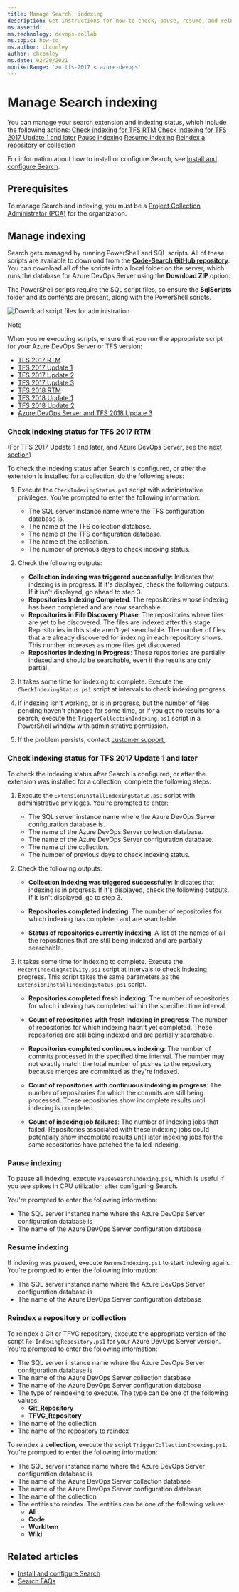 ```yaml
---
title: Manage Search, indexing
description: Get instructions for how to check, pause, resume, and reindex a repository or collection.
ms.assetid: 
ms.technology: devops-collab
ms.topic: how-to
ms.author: chcomley
author: chcomley
ms.date: 02/20/2021
monikerRange: '>= tfs-2017 < azure-devops'
---
```


# Manage Search indexing

You can manage your search extension and indexing status, which include the following actions:
[Check indexing for TFS RTM](#check-indexing-status-for-tfs-2017-rtm)
[Check indexing for TFS 2017 Update 1 and later](#check-indexing-status-for-tfs-2017-update-1-and-later)
[Pause indexing](#pause-indexing)
[Resume indexing](#resume-indexing)
[Reindex a repository or collection](#reindex-a-repository-or-collection)

For information about how to install or configure Search, see [Install and configure Search](install-configure-search.md).

## Prerequisites

To manage Search and indexing, you must be a [Project Collection Administrator (PCA)](../../user-guide/project-admin-tutorial.md) for the organization.

## Manage indexing

Search gets managed by running PowerShell and SQL scripts. All of these scripts are available to download from the **[Code-Search GitHub repository](https://github.com/Microsoft/Code-Search)**. You can download all of the scripts into a local folder on the server, which runs the database for Azure DevOps Server using the **Download ZIP** option. 

The PowerShell scripts require the SQL script files, so ensure the **SqlScripts** folder and its contents are present, along with the PowerShell scripts.

![Download script files for administration](media/administration/script-filesv2.png)

> [!NOTE]
> When you're executing scripts, ensure that you run the appropriate script for your Azure DevOps Server or TFS version:
> 
> * [TFS 2017 RTM](https://github.com/Microsoft/Code-Search/tree/master/TFS_2017RTW)
> * [TFS 2017 Update 1](https://github.com/Microsoft/Code-Search/tree/master/TFS_2017Update1)
> * [TFS 2017 Update 2](https://github.com/Microsoft/Code-Search/tree/master/TFS_2017Update2)
> * [TFS 2017 Update 3](https://github.com/Microsoft/Code-Search/tree/master/TFS_2017Update3)
> * [TFS 2018 RTM](https://github.com/Microsoft/Code-Search/tree/master/TFS_2018RTW)
> * [TFS 2018 Update 1](https://github.com/Microsoft/Code-Search/tree/master/TFS_2018Update1)
> * [TFS 2018 Update 2](https://github.com/Microsoft/Code-Search/tree/master/TFS_2018Update2)
> * [Azure DevOps Server and TFS 2018 Update 3](https://github.com/Microsoft/Code-Search/tree/master/TFS_2018Update3)

### Check indexing status for TFS 2017 RTM

(For TFS 2017 Update 1 and later, and Azure DevOps Server, see the [next section](#index-update1))

To check the indexing status after Search is configured, or after the extension is installed for a collection, do the following steps:

1. Execute the `CheckIndexingStatus.ps1` script with administrative privileges. 
   You're prompted to enter the following information:

   - The SQL server instance name where the TFS configuration database is.
   - The name of the TFS collection database.
   - The name of the TFS configuration database.
   - The name of the collection.
   - The number of previous days to check indexing status.<p />

2. Check the following outputs:
 
   - **Collection indexing was triggered successfully**: Indicates that indexing is in progress. If it's displayed, check the following outputs. If it isn't displayed, go ahead to step 3. 
   - **Repositories Indexing Completed**: The repositories whose indexing has been completed and are now searchable.  
   - **Repositories in File Discovery Phase**: The repositories where files are yet to be discovered. The files are indexed after this stage. Repositories in this state aren't yet searchable. The number of files that are already discovered for indexing in each repository shows. This number increases as more files get discovered. 
   - **Repositories Indexing In Progress**: These repositories are partially indexed and should be searchable, even if the results are only partial.
 
3. It takes some time for indexing to complete. Execute the `CheckIndexingStatus.ps1` script at intervals to check indexing progress.

4. If indexing isn't working, or is in progress, but the number of files pending haven't changed for some time, or if you get no results for a search, execute the `TriggerCollectionIndexing.ps1` script in a PowerShell window with administrative permission. 

5. If the problem persists, contact [customer support ](https://developercommunity.visualstudio.com/spaces/21/index.html). 

### Check indexing status for TFS 2017 Update 1 and later

To check the indexing status after Search is configured, or after the extension was installed for a collection, complete the following steps:

1. Execute the `ExtensionInstallIndexingStatus.ps1` script with administrative privileges. 
   You're prompted to enter:

   - The SQL server instance name where the Azure DevOps Server configuration database is.
   - The name of the Azure DevOps Server collection database.
   - The name of the Azure DevOps Server configuration database.
   - The name of the collection.
   - The number of previous days to check indexing status.<p />
 
2. Check the following outputs:

   - **Collection indexing was triggered successfully**: Indicates that 
     indexing is in progress. If it's displayed, check the following outputs.
     If it isn't displayed, go to step 3. 

   - **Repositories completed indexing**: The number of repositories for which indexing has completed and are searchable.
    
   - **Status of repositories currently indexing**: A list of the names of all the repositories that are still being indexed and are partially searchable.<p />
 
3. It takes some time for indexing to complete. Execute the `RecentIndexingActivity.ps1` script at intervals to check indexing progress. This script takes the same parameters as the `ExtensionInstallIndexingStatus.ps1` script.

   - **Repositories completed fresh indexing**: The number of repositories for which indexing has completed within the specified time interval.

   - **Count of repositories with fresh indexing in progress**: The number of repositories for which indexing hasn't yet completed. These repositories are still being indexed and are partially searchable.

   - **Repositories completed continuous indexing**: The number of commits processed in the specified time interval. The number may not exactly match the total number of pushes to the repository because merges are committed as they're indexed.

   - **Count of repositories with continuous indexing in progress**: The number of repositories for which the commits are still being processed. These repositories show incomplete results until indexing is completed.<p />
   
   - **Count of indexing job failures**: The number of indexing jobs that failed. Repositories associated with these indexing jobs could potentially show incomplete results until later indexing jobs for the same repositories have patched the failed indexing.<p />

<a name="pause-index"></a>

### Pause indexing

To pause all indexing, execute `PauseSearchIndexing.ps1`, which is useful if you see spikes in CPU utilization after configuring Search.

You're prompted to enter the following information:

* The SQL server instance name where the Azure DevOps Server configuration database is
* The name of the Azure DevOps Server configuration database

<a name="resume-index"></a>

### Resume indexing

If indexing was paused, execute `ResumeIndexing.ps1` to start indexing again. 
You're prompted to enter the following information:

* The SQL server instance name where the Azure DevOps Server configuration database is
* The name of the Azure DevOps Server configuration database

<a name="re-index"></a>

### Reindex a repository or collection

To reindex a Git or TFVC repository, execute the appropriate
version of the script `Re-IndexingRepository.ps1` for your Azure DevOps Server version. 
You're prompted to enter the following information:

* The SQL server instance name where the Azure DevOps Server configuration database is
* The name of the Azure DevOps Server collection database
* The name of the Azure DevOps Server configuration database
* The type of reindexing to execute. The type can be one of the following values:
  - **Git\_Repository**
  - **TFVC\_Repository**
* The name of the collection
* The name of the repository to reindex

To reindex a **collection**, execute the script `TriggerCollectionIndexing.ps1`. 
You're prompted to enter the following information:

* The SQL server instance name where the Azure DevOps Server configuration database is
* The name of the Azure DevOps Server collection database
* The name of the Azure DevOps Server configuration database
* The name of the collection
* The entities to reindex. The entities can be one of the following values:
  - **All**
  - **Code**
  - **WorkItem**
  - **Wiki**

## Related articles

- [Install and configure Search](install-configure-search.md)
- [Search FAQs](faq-search.md)

